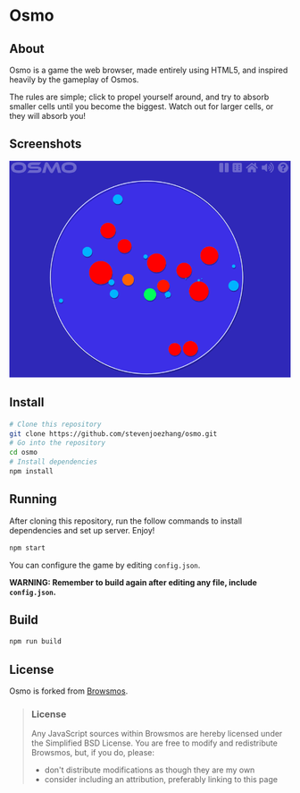 # Osmo

## About

Osmo is a game the web browser, made entirely using HTML5, and inspired heavily by the gameplay of Osmos.

The rules are simple; click to propel yourself around, and try to absorb smaller cells until you become the biggest. Watch out for larger cells, or they will absorb you!

## Screenshots

![Screenshot](screenshot.png)

## Install

```bash
# Clone this repository
git clone https://github.com/stevenjoezhang/osmo.git
# Go into the repository
cd osmo
# Install dependencies
npm install
```

## Running

After cloning this repository, run the follow commands to install dependencies and set up server. Enjoy!

```bash
npm start
```

You can configure the game by editing `config.json`.

**WARNING: Remember to build again after editing any file, include `config.json`.**

## Build

```bash
npm run build
```

## License

Osmo is forked from [Browsmos](https://github.com/BHSPitMonkey/Browsmos).

> ### License
> Any JavaScript sources within Browsmos are hereby licensed under the Simplified BSD License. You are free to modify and redistribute Browsmos, but, if you do, please:
> - don't distribute modifications as though they are my own
> - consider including an attribution, preferably linking to this page
